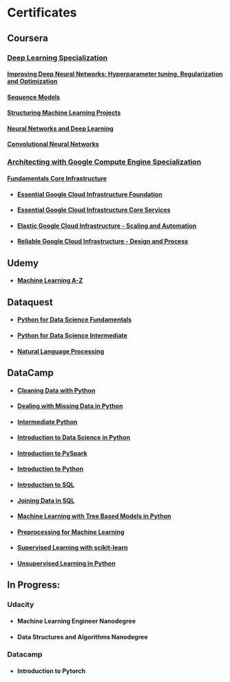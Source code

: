 # Certificates

## Coursera
### [Deep Learning Specialization](https://github.com/KevinThomas441/Data-Science-Projects/blob/master/Certificates/Coursera/Coursera%20-%20Deep%20Learning%20Specialization.pdf)
#### [Improving Deep Neural Networks: Hyperparameter tuning, Regularization and Optimization](https://github.com/KevinThomas441/Data-Science-Projects/blob/master/Certificates/Coursera/Coursera%20-%20Improving%20Deep%20Neural%20Networks%20Hyperparameter%20tuning%2C%20Regularization%20and%20Optimization.pdf)
#### [Sequence Models](https://github.com/KevinThomas441/Data-Science-Projects/blob/master/Certificates/Coursera/Coursera%20-%20Sequence%20Models.pdf)
#### [Structuring Machine Learning Projects](https://github.com/KevinThomas441/Data-Science-Projects/blob/master/Certificates/Coursera/Coursera%20-%20Structuring%20Machine%20Learning%20Projects.pdf)
#### [Neural Networks and Deep Learning](https://github.com/KevinThomas441/Data-Science-Projects/blob/master/Certificates/Coursera/Coursera%20-%20Neural%20Networks%20and%20Deep%20Learning.pdf)
#### [Convolutional Neural Networks](https://github.com/KevinThomas441/Data-Science-Projects/blob/master/Certificates/Coursera/Coursera%20-%20Convolutional%20Neural%20Networks.pdf)

### [Architecting with Google Compute Engine Specialization](https://github.com/KevinThomas441/Data-Science-Projects/blob/master/Certificates/Coursera/Coursera%20-%20Architecting%20with%20Google%20Compute%20Engine.pdf)
#### [Fundamentals Core Infrastructure](https://github.com/KevinThomas441/Data-Science-Projects/blob/master/Certificates/Coursera/Coursera%20-%20Google%20Cloud%20Platform%20-%20Fundamentals%20Core%20Infrastructure.pdf)
- #### [Essential Google Cloud Infrastructure Foundation](https://github.com/KevinThomas441/Data-Science-Projects/blob/master/Certificates/Coursera/Coursera%20-%20Essential%20Google%20Cloud%20Infrastructure%20Foundation.pdf)
- #### [Essential Google Cloud Infrastructure Core Services](https://github.com/KevinThomas441/Data-Science-Projects/blob/master/Certificates/Coursera/Coursera%20-%20Essential%20Google%20Cloud%20Infrastructure%20-%20Core%20Services.pdf)
- #### [Elastic Google Cloud Infrastructure - Scaling and Automation](https://github.com/KevinThomas441/Data-Science-Projects/blob/master/Certificates/Coursera/Coursera%20-%20Elastic%20Google%20Cloud%20Infrastructure%20-%20Scaling%20and%20Automation.pdf)
- #### [Reliable Google Cloud Infrastructure - Design and Process](https://github.com/KevinThomas441/Data-Science-Projects/blob/master/Certificates/Coursera/Coursera%20-%20Reliable%20Google%20Cloud%20Infrastructure%20-%20Design%20and%20Process.pdf)

## Udemy
- #### [Machine Learning A-Z](https://github.com/KevinThomas441/Data-Science-Projects/blob/master/Certificates/Udemy/Udemy%20-%20Machine%20Learning%20A-Z.pdf)

## Dataquest
- #### [Python for Data Science Fundamentals](https://github.com/KevinThomas441/Data-Science-Projects/blob/master/Certificates/Dataquest/Dataquest%20-%20Python%20for%20Data%20Science%20Fundamentals.pdf)
- #### [Python for Data Science Intermediate](https://github.com/KevinThomas441/Data-Science-Projects/blob/master/Certificates/Dataquest/Dataquest%20-%20Python%20for%20Data%20Science%20Intermediate.pdf)
- #### [Natural Language Processing](https://github.com/KevinThomas441/Data-Science-Projects/blob/master/Certificates/Dataquest/Dataquest%20-%20Natural%20Language%20Processing.pdf)

## DataCamp
- #### [Cleaning Data with Python](https://github.com/KevinThomas441/Data-Science-Projects/blob/master/Certificates/Datacamp/Datacamp%20-%20Cleaning%20Data%20with%20Python.pdf)
- #### [Dealing with Missing Data in Python](https://github.com/KevinThomas441/Data-Science-Projects/blob/master/Certificates/Datacamp/Datacamp%20-%20Dealing%20with%20Missing%20Data%20in%20Python.pdf)
- #### [Intermediate Python](https://github.com/KevinThomas441/Data-Science-Projects/blob/master/Certificates/Datacamp/Datacamp%20-%20Intermediate%20Python.pdf)
- #### [Introduction to Data Science in Python](https://github.com/KevinThomas441/Data-Science-Projects/blob/master/Certificates/Datacamp/Datacamp%20-%20Introduction%20to%20Data%20Science%20in%20Python.pdf)
- #### [Introduction to PySpark](https://github.com/KevinThomas441/Data-Science-Projects/blob/master/Certificates/Datacamp/Datacamp%20-%20Introduction%20to%20PySpark.pdf)
- #### [Introduction to Python](https://github.com/KevinThomas441/Data-Science-Projects/blob/master/Certificates/Datacamp/Datacamp%20-%20Introduction%20to%20Python.pdf)
- #### [Introduction to SQL](https://github.com/KevinThomas441/Data-Science-Projects/blob/master/Certificates/Datacamp/Datacamp%20-%20Introduction%20to%20SQL.pdf)
- #### [Joining Data in SQL](https://github.com/KevinThomas441/Data-Science-Projects/blob/master/Certificates/Datacamp/Datacamp%20-%20Joining%20Data%20in%20SQL.pdf)
- #### [Machine Learning with Tree Based Models in Python](https://github.com/KevinThomas441/Data-Science-Projects/blob/master/Certificates/Datacamp/Datacamp%20-%20Machine%20Learning%20with%20Tree%20Based%20Models%20in%20Python.pdf)
- #### [Preprocessing for Machine Learning](https://github.com/KevinThomas441/Data-Science-Projects/blob/master/Certificates/Datacamp/Datacamp%20-%20Preprocessing%20for%20Machine%20Learning.pdf)
- #### [Supervised Learning with scikit-learn](https://github.com/KevinThomas441/Data-Science-Projects/blob/master/Certificates/Datacamp/Datacamp%20-%20Supervised%20Learning%20with%20scikit-learn.pdf)
- #### [Unsupervised Learning in Python](https://github.com/KevinThomas441/Data-Science-Projects/blob/master/Certificates/Datacamp/Datacamp%20-%20Unsupervised%20Learning%20in%20Python.pdf)

## In Progress:

### Udacity
- #### Machine Learning Engineer Nanodegree
- #### Data Structures and Algorithms Nanodegree

### Datacamp
- #### Introduction to Pytorch

